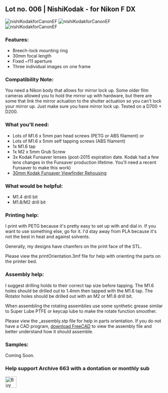 ## Lot no. 006 | NishiKodak - for Nikon F DX

![nishiKodakforCanonEF](https://github.com/Archive-663/nishiKodak/blob/main/ASSETS/nishiKodak_nikonF-DX.jpg)
![nishiKodakforCanonEF](https://github.com/Archive-663/nishiKodak/blob/main/ASSETS/nishiKodak_nikonF-DX-1.jpg)
![nishiKodakforCanonEF](https://github.com/Archive-663/nishiKodak/blob/main/ASSETS/nishiKodak_nikonF-DX-2.jpg)

### Features:
- Breech-lock  mounting ring
- 30mm focal length
- Fixed ~f11 aperture
- Three individual images on one frame

### Compatibility Note:
You need a Nikon body that allows for mirror lock up. Some older film cameras allowed you to hold the mirror up with hardware, but there are some that link the mirror actuation to the shutter actuation so you can't lock your mirror up. Just make sure you have mirror lock up. Tested on a D700 + D200.

### What you'll need:
- Lots of M1.6 x 5mm pan head screws (PETG or ABS filament)
or
- Lots of M1.6 x 5mm self tapping screws (ABS filament)
- 1x M1.6 tap
- 1x M2 x 5mm Grub Screw 
- 3x Kodak Funsaver lenses (post-2015 expiration date. Kodak had a few lens changes in the Funsaver production lifetime. You'll need a recent Funsaver to make this work)
- <a href="https://github.com/Archive-663/kodakFunsaver/tree/main/DSLRviewFinder/STL">30mm Kodak Funsaver Viewfinder Rehousing</a>

### What would be helpful:
- M1.4 drill bit
- M1.8/M2 drill bit

### Printing help:
I print with PETG because it's pretty easy to set up with and dial in. If you want to use something else, go for it. I'd stay away from PLA because it's not the best in heat and against solvents. 

Generally, my designs have chamfers on the print face of the STL.

Please view the printOrientation.3mf file for help with orienting the parts on the printer bed. 

### Assembly help:
I suggest drilling holds to their correct tap size before tapping. The M1.6 holes should be drilled out to 1.4mm then tapped with the M1.6 tap. The Rotator holes should be drilled out with an M2 or M1.8 drill bit.

When assembling the rotating assemblies use some synthetic grease similar to Super Lube PTFE or keycap lube to make the rotate function smoother.

Please view the _assembly.stp file for help in parts orientation. If you do not have a CAD program, <a href="https://www.freecad.org/downloads.php" target="_blank">download FreeCAD</a> to view the assembly file and better understand how it should assemble.

### Samples:

Coming Soon.

### Help support Archive 663 with a dontation or monthly sub

<a href='https://ko-fi.com/P5P3MHMSF' target='_blank'><img height='36' style='border:0px;height:36px;' src='https://storage.ko-fi.com/cdn/kofi2.png?v=3' border='0' alt='Buy Me a Coffee at ko-fi.com' /></a>

